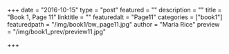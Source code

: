 +++
date = "2016-10-15"
type = "post"
featured = ""
description = ""
title = "Book 1, Page 11"
linktitle = ""
featuredalt = "Page11"
categories = ["book1"]
featuredpath = "/img/book1/bw_page11.jpg"
author = "Maria Rice"
preview = "/img/book1_prev/preview11.jpg"

+++

